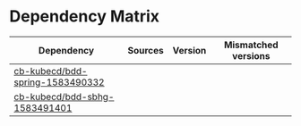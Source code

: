 # Dependency Matrix

Dependency | Sources | Version | Mismatched versions
---------- | ------- | ------- | -------------------
[cb-kubecd/bdd-spring-1583490332](https://github.com/cb-kubecd/bdd-spring-1583490332.git) |  | []() | 
[cb-kubecd/bdd-sbhg-1583491401](https://github.com/cb-kubecd/bdd-sbhg-1583491401.git) |  | []() | 
